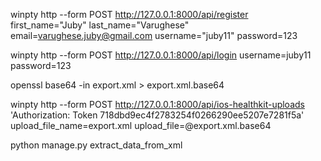 winpty http --form POST http://127.0.0.1:8000/api/register   first_name="Juby"   last_name="Varughese"   email=varughese.juby@gmail.com   username="juby11"   password=123

winpty http --form POST http://127.0.0.1:8000/api/login username=juby11   password=123

openssl base64 -in export.xml > export.xml.base64

winpty http --form POST http://127.0.0.1:8000/api/ios-healthkit-uploads 'Authorization: Token 718dbd9ec4f2783254f0266290ee5207e7281f5a' upload_file_name=export.xml upload_file=@export.xml.base64

python manage.py extract_data_from_xml
